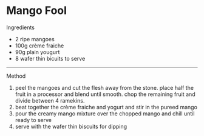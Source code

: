 # Mango Fool

Ingredients

-   2 ripe mangoes
-   100g crème fraiche
-   90g plain yougurt
-   8 wafer thin bicuits to serve

--------------------------------------------------------------------------------

Method

1.  peel the mangoes and cut the flesh away from the stone. place half the fruit
    in a processor and blend until smooth. chop the remaining fruit and divide
    between 4 ramekins.
2.  beat together the crème fraiche and yogurt and stir in the pureed mango
3.  pour the creamy mango mixture over the chopped mango and chill until ready
    to serve
4.  serve with the wafer thin biscuits for dipping
